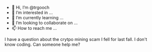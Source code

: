 - 👋 Hi, I’m @trgooch
- 👀 I’m interested in ...
- 🌱 I’m currently learning ...
- 💞️ I’m looking to collaborate on ...
- 📫 How to reach me ...

<!---
trgooch/trgooch is a ✨ special ✨ repository because its `README.md` (this file) appears on your GitHub profile.
You can click the Preview link to take a look at your changes.
---> I have a question about the crytpo mining scam I fell for last fall. I don't know coding. Can someone help me?

